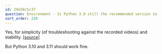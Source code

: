 ```yaml
---
id: 29e58c5c37
question: Environment - Is Python 3.9 still the recommended version to use in 2024?
sort_order: 220
---
```


Yes, for simplicity (of troubleshooting against the recorded videos) and stability. [[source](https://datatalks-club.slack.com/archives/C01FABYF2RG/p1705405136490529)]

But Python 3.10 and 3.11 should work fine.

